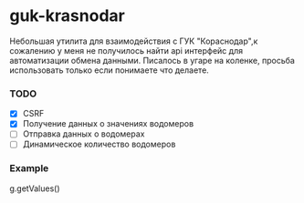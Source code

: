# guk-krasnodar
Небольшая утилита для взаимодействия с ГУК "Кораснодар",к сожалению у меня не получилось найти api интерфейс для автоматизации обмена данными. 
Писалось в угаре на коленке, просьба использовать только если понимаете что делаете.
### TODO

- [X] CSRF
- [x] Получение данных о значениях водомеров
- [ ] Отправка данных о водомерах
- [ ] Динамическое количество водомеров

### Example

g.getValues()